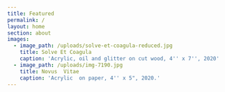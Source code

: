 ```yaml
---
title: Featured
permalink: /
layout: home
section: about
images:
  - image_path: /uploads/solve-et-coagula-reduced.jpg
    title: Solve Et Coagula
    caption: 'Acrylic, oil and glitter on cut wood, 4'' x 7'', 2020'
  - image_path: /uploads/img-7190.jpg
    title: Novus  Vitae
    caption: 'Acrylic  on paper, 4'' x 5", 2020.'
---
```


